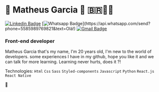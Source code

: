  #  👋 Matheus Garcia :rocket: 🇧🇷🤘🏻

[![Linkedin Badge](https://img.shields.io/badge/-LinkedIn-blue?style=flat-square&logo=Linkedin&logoColor=white&link=https://https://www.linkedin.com/in/matheus-garcia-257916196/)](https://www.linkedin.com/in/matheus-garcia-257916196/)
[![Whatsapp Badge](https://img.shields.io/badge/-Whatsapp-4CA143?style=flat-square&labelColor=4CA143&logo=whatsapp&logoColor=white&link=https://api.whatsapp.com/send?phone=5585989769821&text=Olá!)](https://api.whatsapp.com/send?phone=5585989769821&text=Olá!)
[![Gmail Badge](https://img.shields.io/badge/-Gmail-c14438?style=flat-square&logo=Gmail&logoColor=white&link=mailto:garciaprog0101@gmail.com)](mailto:garciaprog0101@gmail.com)

### Front-end developer

Matheus Garcia that's my name, I'm 20 years old, I'm new to the world of developers. some experiences I have in my github, hope you like it and we can talk for more learning. Learning never hurts, does it ?!

Technologies: `Html` `Css` `Sass` `Styled-components` `Javascript` `Python` `React.js` `React Native`

:fist_oncoming:
